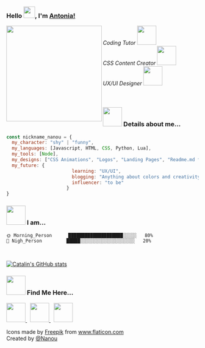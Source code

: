 ### Hello <img src="https://github.com/TheDudeThatCode/TheDudeThatCode/blob/master/Assets/Hi.gif" width="30px">, I'm [Antonia!](https://www.linkedin.com/in/antonia-s-88a719151/) 

<img align='left' src="https://docs.google.com/drawings/d/e/2PACX-1vRpCY3Y02YjY74-lAQw--1peIj5cpzbOa-HdwNracvZ4ahWHBwIHVLc__cOgMa1bgYhQrW4AVCaXxK_/pub?w=960&h=720" width="250">
<p><em>Coding Tutor <img src="https://media.giphy.com/media/H1GTEHgESxAAD2BuHR/giphy.gif" width="50">
  </br>
CSS Content Creator <img src="https://media.giphy.com/media/iehsZQR0fyJxUmR00X/giphy.gif" width="50">
  </br>
UX/UI Designer <img src="https://media.giphy.com/media/mAZf4H4Pi0wwlj3ZAw/giphy.gif" width="50"> 
</em></p>

<br>

### <img src="https://media.giphy.com/media/LRlblMDrxibqF42H44/giphy.gif" width="50"> Details about me...  

```javascript
const nickname_nanou = {
  my_character: "shy" | "funny",
  my_languages: [Javascript, HTML, CSS, Python, Lua],
  my_tools: [Node],
  my_designs: ["CSS Animations", "Logos", "Landing Pages", "Readme.md files"],
  my_future: {
                        learning: "UX/UI",
                        blogging: "Anything about colors and creativity",
                        influencer: "to be"
                      }
}
```
### <img src="https://media.giphy.com/media/E7cElIn0u8EryF4i1u/giphy.gif" width=50> I am...

```text
🌞 Morning_Person      ████████████████████░░░░░   80% 
🌙 Nigh_Person         █████░░░░░░░░░░░░░░░░░░░░   20%

```
<br>

[![Catalin's GitHub stats](https://github-readme-stats.vercel.app/api?username=antoniasymeonidou&theme=radical)](https://github.com/anuraghazra/github-readme-stats)

### <img src="https://media.giphy.com/media/Q5pH4UmOiQciITstXU/giphy.gif" width=50> Find Me Here...

<p align="left">
<a href="https://twitter.com/NanouuSymeon">
  <img width="50px" src="https://image.flaticon.com/icons/png/512/1409/1409937.png" />
</a> &nbsp;
<a href="https://dribbble.com/nanouu">
  <img width="50px" src="https://image.flaticon.com/icons/png/512/1532/1532541.png" />
</a> &nbsp;
<a href="https://codepen.io/antoniasymeonidou">
  <img width="50px" src="https://image.flaticon.com/icons/png/512/2111/2111262.png" />
</a>
</p>

<div>Icons made by <a href="https://www.freepik.com" title="Freepik">Freepik</a> from <a href="https://www.flaticon.com/" title="Flaticon">www.flaticon.com</a></div>
<div>Created by <a href="https://github.com/antoniasymeonidou">@Nanou</a></div>


